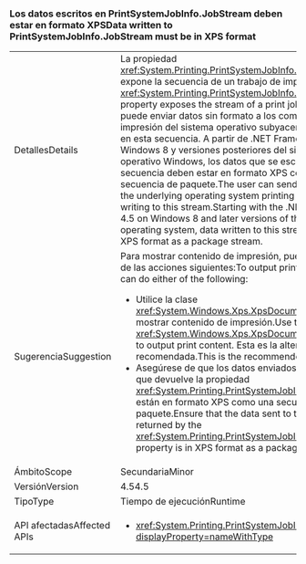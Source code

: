 ### <a name="data-written-to-printsystemjobinfojobstream-must-be-in-xps-format"></a><span data-ttu-id="c6873-101">Los datos escritos en PrintSystemJobInfo.JobStream deben estar en formato XPS</span><span class="sxs-lookup"><span data-stu-id="c6873-101">Data written to PrintSystemJobInfo.JobStream must be in XPS format</span></span>

|   |   |
|---|---|
|<span data-ttu-id="c6873-102">Detalles</span><span class="sxs-lookup"><span data-stu-id="c6873-102">Details</span></span>|<span data-ttu-id="c6873-103">La propiedad <xref:System.Printing.PrintSystemJobInfo.JobStream> expone la secuencia de un trabajo de impresión.</span><span class="sxs-lookup"><span data-stu-id="c6873-103">The <xref:System.Printing.PrintSystemJobInfo.JobStream> property exposes the stream of a print job.</span></span> <span data-ttu-id="c6873-104">El usuario puede enviar datos sin formato a los componentes de impresión del sistema operativo subyacente si escribe en esta secuencia. A partir de .NET Framework 4.5 en Windows 8 y versiones posteriores del sistema operativo Windows, los datos que se escriben en esta secuencia deben estar en formato XPS como una secuencia de paquete.</span><span class="sxs-lookup"><span data-stu-id="c6873-104">The user can send raw data to the underlying operating system printing components by writing to this stream.Starting with the .NET Framework 4.5 on Windows 8 and later versions of the Windows operating system, data written to this stream must be in XPS format as a package stream.</span></span>|
|<span data-ttu-id="c6873-105">Sugerencia</span><span class="sxs-lookup"><span data-stu-id="c6873-105">Suggestion</span></span>|<span data-ttu-id="c6873-106">Para mostrar contenido de impresión, puede realizar una de las acciones siguientes:</span><span class="sxs-lookup"><span data-stu-id="c6873-106">To output print content, you can do either of the following:</span></span><ul><li><span data-ttu-id="c6873-107">Utilice la clase <xref:System.Windows.Xps.XpsDocumentWriter> para mostrar contenido de impresión.</span><span class="sxs-lookup"><span data-stu-id="c6873-107">Use the <xref:System.Windows.Xps.XpsDocumentWriter> class to output print content.</span></span> <span data-ttu-id="c6873-108">Esta es la alternativa recomendada.</span><span class="sxs-lookup"><span data-stu-id="c6873-108">This is the recommended alternative.</span></span></li><li><span data-ttu-id="c6873-109">Asegúrese de que los datos enviados a la secuencia que devuelve la propiedad <xref:System.Printing.PrintSystemJobInfo.JobStream> están en formato XPS como una secuencia de paquete.</span><span class="sxs-lookup"><span data-stu-id="c6873-109">Ensure that the data sent to the stream returned by the <xref:System.Printing.PrintSystemJobInfo.JobStream> property is in XPS format as a package stream.</span></span></li></ul>|
|<span data-ttu-id="c6873-110">Ámbito</span><span class="sxs-lookup"><span data-stu-id="c6873-110">Scope</span></span>|<span data-ttu-id="c6873-111">Secundaria</span><span class="sxs-lookup"><span data-stu-id="c6873-111">Minor</span></span>|
|<span data-ttu-id="c6873-112">Versión</span><span class="sxs-lookup"><span data-stu-id="c6873-112">Version</span></span>|<span data-ttu-id="c6873-113">4.5</span><span class="sxs-lookup"><span data-stu-id="c6873-113">4.5</span></span>|
|<span data-ttu-id="c6873-114">Tipo</span><span class="sxs-lookup"><span data-stu-id="c6873-114">Type</span></span>|<span data-ttu-id="c6873-115">Tiempo de ejecución</span><span class="sxs-lookup"><span data-stu-id="c6873-115">Runtime</span></span>|
|<span data-ttu-id="c6873-116">API afectadas</span><span class="sxs-lookup"><span data-stu-id="c6873-116">Affected APIs</span></span>|<ul><li><xref:System.Printing.PrintSystemJobInfo.JobStream?displayProperty=nameWithType></li></ul>|

